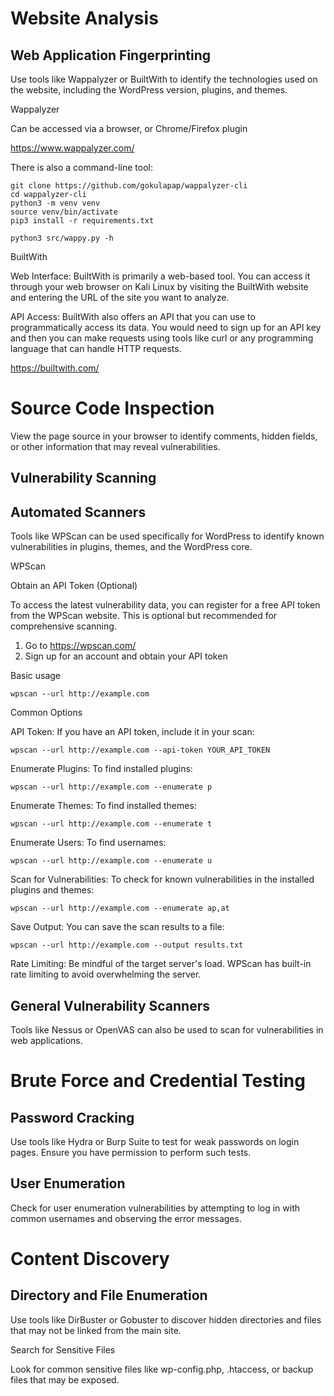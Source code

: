 # Website Analysis

## Web Application Fingerprinting

Use tools like Wappalyzer or BuiltWith to identify the technologies used on the website, including the WordPress version, plugins, and themes.

Wappalyzer

Can be accessed via a browser, or Chrome/Firefox plugin

https://www.wappalyzer.com/

There is also a command-line tool:

```
git clone https://github.com/gokulapap/wappalyzer-cli
cd wappalyzer-cli
python3 -m venv venv
source venv/bin/activate
pip3 install -r requirements.txt

python3 src/wappy.py -h
```

BuiltWith

Web Interface: BuiltWith is primarily a web-based tool. You can access it through your web browser on Kali Linux by visiting the BuiltWith website and entering the URL of the site you want to analyze.

API Access: BuiltWith also offers an API that you can use to programmatically access its data. You would need to sign up for an API key and then you can make requests using tools like curl or any programming language that can handle HTTP requests.

https://builtwith.com/

# Source Code Inspection

View the page source in your browser to identify comments, hidden fields, or other information that may reveal vulnerabilities.

## Vulnerability Scanning

## Automated Scanners

Tools like WPScan can be used specifically for WordPress to identify known vulnerabilities in plugins, themes, and the WordPress core.

WPScan

Obtain an API Token (Optional)

To access the latest vulnerability data, you can register for a free API token from the WPScan website. This is optional but recommended for comprehensive scanning.

1. Go to https://wpscan.com/
2. Sign up for an account and obtain your API token

Basic usage

```
wpscan --url http://example.com
```

Common Options

API Token: If you have an API token, include it in your scan:

```
wpscan --url http://example.com --api-token YOUR_API_TOKEN
```

Enumerate Plugins: To find installed plugins:

```
wpscan --url http://example.com --enumerate p
```

Enumerate Themes: To find installed themes:

```
wpscan --url http://example.com --enumerate t
```

Enumerate Users: To find usernames:

```
wpscan --url http://example.com --enumerate u
```

Scan for Vulnerabilities: To check for known vulnerabilities in the installed plugins and themes:

```
wpscan --url http://example.com --enumerate ap,at
```

Save Output: You can save the scan results to a file:

```
wpscan --url http://example.com --output results.txt
```

Rate Limiting: Be mindful of the target server's load. WPScan has built-in rate limiting to avoid overwhelming the server.

## General Vulnerability Scanners

Tools like Nessus or OpenVAS can also be used to scan for vulnerabilities in web applications.

# Brute Force and Credential Testing

## Password Cracking

Use tools like Hydra or Burp Suite to test for weak passwords on login pages. Ensure you have permission to perform such tests.

## User Enumeration

Check for user enumeration vulnerabilities by attempting to log in with common usernames and observing the error messages.

# Content Discovery

## Directory and File Enumeration

Use tools like DirBuster or Gobuster to discover hidden directories and files that may not be linked from the main site.

Search for Sensitive Files

Look for common sensitive files like wp-config.php, .htaccess, or backup files that may be exposed.
